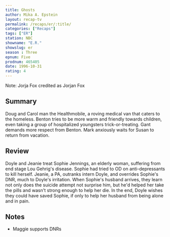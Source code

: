 ```yaml
---
title: Ghosts
author: Mika A. Epstein
layout: recap-tv
permalink: /recaps/er/:title/
categories: ["Recaps"]
tags: ["ER"]
station: NBC
showname: "E.R."
showslug: er
season : Three  
epnum: Five  
prodnum: 465405    
date: 1996-10-31  
rating: 4  
---
```


Note: Jorja Fox credited as Jorjan Fox

## Summary  
  
Doug and Carol man the Healthmobile, a roving medical van that caters to the homeless. Benton tries to be more warm and friendly towards children, even taking a group of hospitalized youngsters trick-or-treating. Gant demands more respect from Benton. Mark anxiously waits for Susan to return from vacation.

## Review  
  
Doyle and Jeanie treat Sophie Jennings, an elderly woman, suffering from end stage Lou Gehrig's disease. Sophie had tried to OD on anti-depressants to kill herself. Jeanie, a PA, outranks intern Doyle, and overrides Sophie's DNR, much to Doyle's irritation. When Sophie's husband arrives, they learn not only does the suicide attempt not surprise him, but he'd helped her take the pills and wasn't strong enough to help her die. In the end, Doyle wishes they could have saved Sophie, if only to help her husband from being alone and in pain.

## Notes  
  
* Maggie supports DNRs